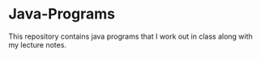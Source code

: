 # Java-Programs
This repository contains java programs that I work out in class along with my lecture notes.
